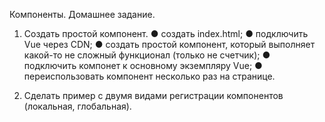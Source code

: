 Компоненты. Домашнее задание.

1) Создать простой компонент.
    ● создать index.html;
    ● подключить Vue через CDN;
    ● создать простой компонент, который выполняет какой-то не
      сложный функционал (только не счетчик);
    ● подключить компонет к основному экземпляру Vue;
    ● переиспользовать компонент несколько раз на странице.

2) Сделать пример с двумя видами регистрации компонентов
   (локальная, глобальная).